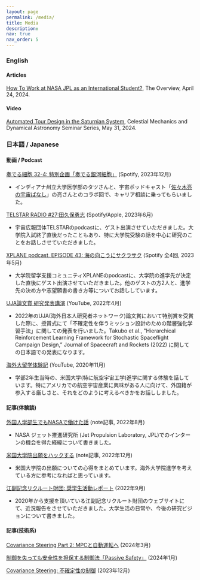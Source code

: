 ```yaml
---
layout: page
permalink: /media/
title: Media
description: 
nav: true
nav_order: 5
---
```



### English

#### Articles

[How To Work at NASA JPL as an International Student?](https://www.theoverview.org/p/how-to-work-at-nasa-jpl-as-an-international), The Overview, April 24, 2024. 

#### Video 

[Automated Tour Design in the Saturnian System](https://cassyni.com/events/TWqet9owjHLEXboc17ZBb3), Celestial Mechanics and Dynamical Astronomy Seminar Series, May 31, 2024. 



### 日本語 / Japanese 

#### 動画 / Podcast

[奏でる細胞 32-4: 特別企画「奏でる銀河細胞」](https://open.spotify.com/episode/3HQ0kTOej1rjzAD2F8piqx?si=8cced9327def4753) (Spotify, 2023年12月)

- インディアナ州立大学医学部のタツさんと、宇宙ポッドキャスト「[佐々木亮の宇宙ばなし](https://ryosasaki.net/)」の亮さんとのコラボ回で、キャリア相談に乗ってもらいました。

[TELSTAR RADIO #27:田久保勇志](https://open.spotify.com/episode/3KSLK5H8kPKTUf7JSc4sh7?si=59H0W9AtRZC0RTnHDCvQZw) (Spotify/Apple, 2023年6月)

- 宇宙広報団体TELSTARのpodcastに、ゲスト出演させていただきました。大学院入試終了直後だったこともあり、特に大学院受験の話を中心に研究のことをお話しさせていただきました。

[XPLANE podcast, EPISODE 43: 海の向こうにサクラサク](https://open.spotify.com/episode/6ia0hHd8uvcg3WpRu4rw84?si=47JPJqF0TQ-i-qSPcigyPA) (Spotify 全4回, 2023年5月) 

- 大学院留学支援コミュニティXPLANEのpodcastに、大学院の進学先が決定した直後にゲスト出演させていただきました。他のゲストの方2人と、進学先の決め方や志望願書の書き方等についてお話ししています。

[UJA論文賞 研究発表講演](https://www.youtube.com/watch?v=nYS1GnckVe0) (YouTube, 2022年4月)

- 2022年のUJA(海外日本人研究者ネットワーク)論文賞において特別賞を受賞した際に、授賞式にて「不確定性を伴うミッション設計のための階層強化学習手法」に関しての発表を行いました。Takubo et al., "Hierarchical Reinforcement Learning Framework for Stochastic Spaceflight Campaign Design,” Journal of Spacecraft and Rockets (2022) に関しての日本語での発表になります。

[海外大留学体験記](https://www.youtube.com/watch?v=zuGBeI8DLiw) (YouTube, 2020年11月)

- 学部2年生当時の、米国大学(特に航空宇宙工学)進学に関する体験を話しています。特にアメリカでの航空宇宙産業に興味がある人に向けて、外国籍が参入する厳しさと、それをどのように考えるべきかをお話ししました。



#### 記事(体験談)

[外国人学部生でもNASAで働けた話](https://note.com/rocket_science/n/n0442e537650b) (note記事, 2022年8月)

- NASA ジェット推進研究所 (Jet Propulsion Laboratory, JPL)でのインターンの機会を得た経緯について書きました。

[米国大学院出願をハックする](https://note.com/rocket_science/n/n8c23b2f08a38) (note記事, 2022年12月)

- 米国大学院の出願についての心得をまとめています。海外大学院進学を考えている方に参考になればと思っています。

[江副記念リクルート財団: 奨学生活動レポート](https://www.recruit-foundation.org/activity_report/takubo/) (2022年9月)

- 2020年から支援を頂いている江副記念リクルート財団のウェブサイトにて、近況報告をさせていただきました。大学生活の日常や、今後の研究ビジョンについて書きました。



#### 記事(技術系)

[Covariance Steering Part 2: MPCと自動運転へ](https://zenn.dev/takuya_fukatsu/articles/9796e0e8e18b6f) (2024年3月)

[制御を失っても安全性を担保する制御法「Passive Safety」](https://zenn.dev/takuya_fukatsu/articles/d578cb4838d32d) (2024年1月)

[Covariance Steering: 不確定性の制御](https://zenn.dev/takuya_fukatsu/articles/d4a3d03191db83) (2023年12月)

